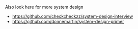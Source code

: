 Also look here for more system design
* https://github.com/checkcheckzz/system-design-interview
* https://github.com/donnemartin/system-design-primer